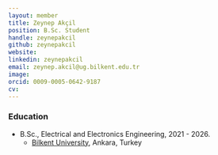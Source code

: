 ```yaml
---
layout: member
title: Zeynep Akçil
position: B.Sc. Student
handle: zeynepakcil 
github: zeynepakcil
website: 
linkedin: zeynepakcil
email: zeynep.akcil@ug.bilkent.edu.tr
image: 
orcid: 0009-0005-0642-9187
cv: 
---
```



### Education
- B.Sc., Electrical and Electronics Engineering, 2021 - 2026.
  - [Bilkent University](https://ee.bilkent.edu.tr/en/), Ankara, Turkey
